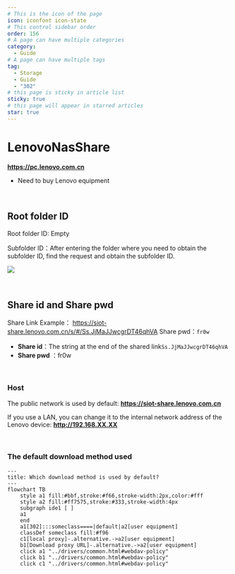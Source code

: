 ```yaml
---
# This is the icon of the page
icon: iconfont icon-state
# This control sidebar order
order: 156
# A page can have multiple categories
category:
  - Guide
# A page can have multiple tags
tag:
  - Storage
  - Guide
  - "302"
# this page is sticky in article list
sticky: true
# this page will appear in starred articles
star: true
---
```


# LenovoNasShare

**https://pc.lenovo.com.cn**

- Need to buy Lenovo equipment

<br/>



## **Root folder ID**

Root folder ID: Empty

Subfolder ID：After entering the folder where you need to obtain the subfolder ID, find the request and obtain the subfolder ID.

![](/img/drivers/lenovonasshare/lenovonasshare_fileid.png)

<br/>



## **Share id and Share pwd**

Share Link Example： https://siot-share.lenovo.com.cn/s/#/Ss.JjMaJJwcgrDT46qhVA   Share pwd：`fr0w`

- **Share id**：The string at the end of the shared link`Ss.JjMaJJwcgrDT46qhVA`
- **Share pwd** ：fr0w

<br/>



### **Host**

The public network is used by default: **https://siot-share.lenovo.com.cn**

If you use a LAN, you can change it to the internal network address of the Lenovo device: **http://192.168.XX.XX**

<br/>



### **The default download method used**

```mermaid
---
title: Which download method is used by default?
---
flowchart TB
    style a1 fill:#bbf,stroke:#f66,stroke-width:2px,color:#fff
    style a2 fill:#ff7575,stroke:#333,stroke-width:4px
    subgraph ide1 [ ]
    a1
    end
    a1[302]:::someclass====|default|a2[user equipment]
    classDef someclass fill:#f96
    c1[local proxy]-.alternative.->a2[user equipment]
    b1[Download proxy URL]-.alternative.->a2[user equipment]
    click a1 "../drivers/common.html#webdav-policy"
    click b1 "../drivers/common.html#webdav-policy"
    click c1 "../drivers/common.html#webdav-policy"
```
